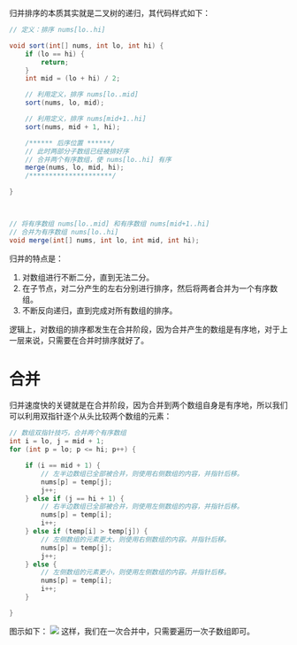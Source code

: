 归并排序的本质其实就是二叉树的递归，其代码样式如下：
```java
// 定义：排序 nums[lo..hi]

void sort(int[] nums, int lo, int hi) {
    if (lo == hi) {
        return;
    }
    int mid = (lo + hi) / 2;

    // 利用定义，排序 nums[lo..mid]
    sort(nums, lo, mid);

    // 利用定义，排序 nums[mid+1..hi]
    sort(nums, mid + 1, hi);

    /****** 后序位置 ******/
    // 此时两部分子数组已经被排好序
    // 合并两个有序数组，使 nums[lo..hi] 有序
    merge(nums, lo, mid, hi);
    /*********************/

}

  

// 将有序数组 nums[lo..mid] 和有序数组 nums[mid+1..hi]
// 合并为有序数组 nums[lo..hi]
void merge(int[] nums, int lo, int mid, int hi);
```
归并的特点是：
1. 对数组进行不断二分，直到无法二分。
2. 在子节点，对二分产生的左右分别进行排序，然后将两者合并为一个有序数组。
3. 不断反向递归，直到完成对所有数组的排序。

逻辑上，对数组的排序都发生在合并阶段，因为合并产生的数组是有序地，对于上一层来说，只需要在合并时排序就好了。

# 合并
归并速度快的关键就是在合并阶段，因为合并到两个数组自身是有序地，所以我们可以利用双指针逐个从头比较两个数组的元素：
```java
// 数组双指针技巧，合并两个有序数组
int i = lo, j = mid + 1;
for (int p = lo; p <= hi; p++) {

    if (i == mid + 1) {
        // 左半边数组已全部被合并，则使用右侧数组的内容，并指针后移。
        nums[p] = temp[j];
        j++;
    } else if (j == hi + 1) {
        // 右半边数组已全部被合并，则使用左侧数组的内容，并指针后移。
        nums[p] = temp[i];
        i++;
    } else if (temp[i] > temp[j]) {
        // 左侧数组的元素更大，则使用右侧数组的内容。并指针后移。
        nums[p] = temp[j];
        j++;
    } else {
        // 左侧数组的元素更小，则使用左侧数组的内容。并指针后移。
        nums[p] = temp[i];
        i++;
    }

}
```
图示如下：
![](Pasted%20image%2020230416153946.png)
这样，我们在一次合并中，只需要遍历一次子数组即可。